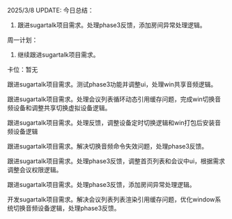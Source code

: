 2025/3/8 UPDATE:
今日总结：
1. 跟进sugartalk项目需求。处理phase3反馈，添加房间异常处理逻辑。

周一计划：
1. 继续跟进sugartalk项目需求。

卡位：暂无



跟进sugartalk项目需求。测试phase3功能并调整ui，处理win共享音频逻辑。

跟进sugartalk项目需求。处理会议列表循环动态引用缓存问题，完成win切换音频设备和调整共享切换虚拟设备逻辑。

跟进sugartalk项目需求。处理反馈，调整设备定时切换逻辑和win打包后安装音频设备逻辑

跟进sugartalk项目需求。解决切换音频命令失效问题，处理phase3反馈。

跟进sugartalk项目需求。处理phase3反馈，调整首页列表和会议中ui，根据需求调整会议权限逻辑。

跟进sugartalk项目需求。处理phase3反馈，添加房间异常处理逻辑。



开发sugartalk项目需求。解决会议列表列表渲染引用缓存问题，优化window系统切换音频设备逻辑，处理phase3反馈。